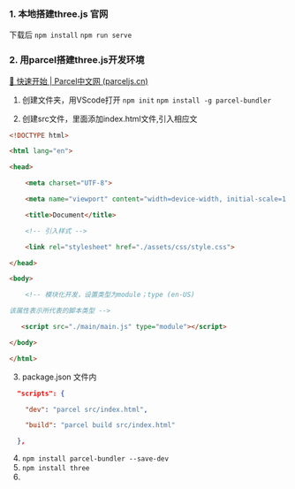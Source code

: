 ### 1. 本地搭建three.js 官网

下载后
`npm install`
`npm run serve`

### 2. 用parcel搭建three.js开发环境

[🚀 快速开始 | Parcel中文网 (parceljs.cn)](https://www.parceljs.cn/getting_started.html)

1. 创建文件夹，用VScode打开
	`npm init`
	`npm install -g parcel-bundler`

2. 创建src文件，里面添加index.html文件,引入相应文
```html
<!DOCTYPE html>

<html lang="en">

<head>

    <meta charset="UTF-8">

    <meta name="viewport" content="width=device-width, initial-scale=1.0">

    <title>Document</title>

    <!-- 引入样式 -->

    <link rel="stylesheet" href="./assets/css/style.css">

</head>

<body>

    <!-- 模块化开发，设置类型为module；type (en-US)

该属性表示所代表的脚本类型 -->

   <script src="./main/main.js" type="module"></script>

</body>

</html>
```

3. package.json 文件内
```json
  "scripts": {

    "dev": "parcel src/index.html",

    "build": "parcel build src/index.html"

  },
```

4. `npm install parcel-bundler --save-dev`
5. `npm install three`
6. 